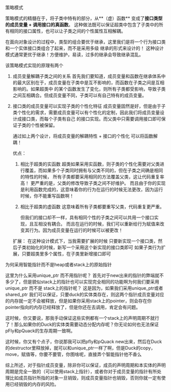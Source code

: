 策略模式   

策略模式的精髓在于，将子类中特有的部分，从**（虚）函数** 变成了**接口类型的成员变量 + 调用接口的真函数**。
这种做法既可以保证超类中包含了子类中的所有相同的接口属性，也可以让子类之间的个性属性互相解耦。

在面向对象设计的过程中，类型的组合要优于继承，这里我们是将一个行为接口类和一个实体接口类组合了起来，而不是采用多级
继承的形式来设计的！ 这种设计模式通常更优于继承！方便维护，易读，过多的继承会导致继承混乱。

该策略模式实现的原理有两个
1. 成员变量解耦子类之间的关系
    首先我们要知道，成员变量和函数在继承体系中的最大区别在于，成员变量在子类中是互不影响的，而函数在子类之间是互相影响的。如果超类中
    的某个函数发生了变化，则所有子类都受影响，导致子类之间互相耦合。但成员变量不同，子类可以有自己特有的成员变量。

2. 接口类的成员变量可以实现子类的个性化特征
     成员变量固然是好，但是由于子类个性化的需求，需要成员变量可以有个性化的定制，因此我们将成员变量设计成接口类，而每个子类有自己
     的接口实现。而父类中只需要调用接口即可保证子类的个性被保留。
     
     通过如上两个设计，将成员变量的解耦特性 + 接口的个性化 可以将函数解耦！
     
     优点：
     1. 相比于超类的实函数
           超类如果采用实函数，则子类的个性化需要对父类进行覆盖，而如果多个子类同时拥有与父类不同的，但在子类之间确是相同的特性的时候，
           所有子类都要采用相同的方法覆盖父类，这让代码重复率高！
           更严重的是，父类的修改导致子类之间不好维护。
           而且由于你的实现是利用函数完成的，这意味着你的行为在运行的时候无法更改，因为运行时候，你不能重写函数啊！
     
     2. 相比于超类的虚函数
           这意味着所有子类都要重写父类，代码重复更严重。
           
        但我们的接口却不一样，具有相同个性的子类之间可以共用一个接口实现，且互相没有耦合。
       而且在运行的时候，我们可以重新给行为赋值来改变其行为。因为成员变量在运行的时候可以被更改！
        
      扩展：
        在这种设计模式下，当我需要扩展的时候
        只要新实现一个接口类，然后子类初始化的时候，新写一个采用这个新实现的接口类即可
        如果子类行为扩展，只要超类里多个属性，在子类里新增接口即可
        
为何采用智能指针而不是heap或者stack上的原始指针 

这里为什么采用unique_ptr 而不用指针呢？ 首先对于new出来的指针的弊端就不多少了，但是貌似stack上的指针也可以实现完全相同的功能啊为何我们要采用unique_ptr 而不是 stack上的指针呢？ 
这是因为，如果我们采用unique_ptr或者shared_ptr 我们可以保证，只要duck的实体类存在，则这两个指针成员变量对应的内存就一定不会被释放，但是如果你采用stack上的pointer，则会存在你pointer指向的内存已经释放了，但是你还在去调用，肯定会有问题。

这时候，你又要说，那我手动保证这些实例都有一个stack上的声明周期不就行了！那么如果你的Duck的实体类需要动态分配内存呢？你无论如何也无法保证pFly和pQuack的生存周期一致啊。

这时候，你又有个点子，你说那我可以把pfly和pQuack new出来，然后在Duck的destructor里释放掉，就可以和unique_ptr一样了啊，但是Duck的copy， move，赋值等，你要不要管，你图啥呢，直接弄个智能指针他不香么

综上所述，对于指针成员变量，除非你可以保证，成员的声明周期和本实体的声明周期是完全一致的（可以使用stack上指针），或者你对于成员变量的指针有所处理比如成员指针所指的对象一旦销毁，则成员变量指针也销毁，否则你就一定有使用已经销毁的内存的风险。
     
 
